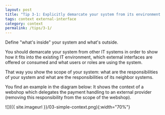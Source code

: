 ```yaml
---
layout: post
title: "Tip 3-1: Explicitly demarcate your system from its environment!"
tags: context external-interface
category: context
permalink: /tips/3-1/
---
```

Define "what's inside" your system and what's outside.

You should demarcate your system from other IT systems in order to show how it
fits into the existing IT environment, which external interfaces are offered or consumed
and what users or roles are using the system.

That way you show the scope of your system: what are the responsibilities
of your system and what are the responsibilities of its neighbor systems.

You find an example in the diagram below: It shows the context of a webshop which delegates the payment handling to an external provider (removing this
responsibility from the scope of the webshop).

![]({{ site.imageurl }}/03-simple-context.png){:width="70%"}
